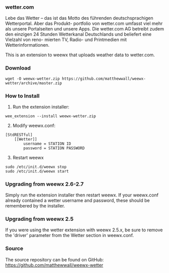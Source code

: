 ### wetter.com

Lebe das Wetter – das ist das Motto des führenden deutschsprachigen Wetterportal. Aber das Produkt- portfolio von wetter.com umfasst viel mehr als unsere Portalseiten und unsere Apps. Die wetter.com AG betreibt zudem den einzigen 24 Stunden Wetterkanal Deutschlands und beliefert eine Vielzahl von reno- mierten TV, Radio- und Printmedien mit Wetterinformationen.

This is an extension to weewx that uploads weather data to wetter.com.

### Download

    wget -O weewx-wetter.zip https://github.com/matthewwall/weewx-wetter/archive/master.zip

### How to Install

1.  Run the extension installer:

```
wee_extension --install weewx-wetter.zip
```

2.  Modify weewx.conf:

```
[StdRESTful]
    [[Wetter]]
        username = STATION ID                                                   
        password = STATION PASSWORD
```

3.  Restart weewx

```
sudo /etc/init.d/weewx stop
sudo /etc/init.d/weewx start
```

### Upgrading from weewx 2.6-2.7

Simply run the extension installer then restart weewx.  If your weewx.conf already contained a wetter username and password, these should be remembered by the installer.

### Upgrading from weewx 2.5

If you were using the wetter extension with weewx 2.5.x, be sure to remove the 'driver' parameter from the Wetter section in weewx.conf.

### Source

The source repository can be found on GitHub: https://github.com/matthewwall/weewx-wetter